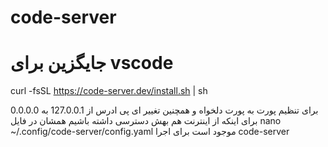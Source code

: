 # code-server
# جایگزین برای vscode

curl -fsSL https://code-server.dev/install.sh | sh


برای تنظیم پورت به پورت دلخواه و همچنین تغییر ای پی ادرس از 127.0.0.1 به 0.0.0.0 برای اینکه از اینترنت هم بهش دسترسی داشته باشیم همشان در فایل nano ~/.config/code-server/config.yaml موجود است
برای اجرا 
code-server
